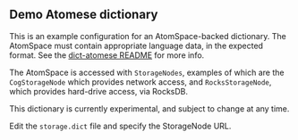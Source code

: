 Demo Atomese dictionary
-----------------------
This is an example configuration for an AtomSpace-backed dictionary.
The AtomSpace must contain appropriate language data, in the expected
format. See the
[dict-atomese README](../../link-grammar/dict-atomese/README.md) for
more info.

The AtomSpace is accessed with `StorageNodes`, examples of which are the
`CogStorageNode` which provides network access, and `RocksStorageNode`,
which provides hard-drive access, via RocksDB.

This dictionary is currently experimental, and subject to change at any
time.

Edit the `storage.dict` file and specify the StorageNode URL.
